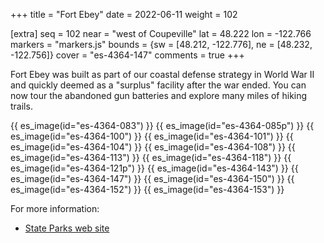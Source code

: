 +++
title = "Fort Ebey"
date = 2022-06-11
weight = 102

[extra]
seq = 102
near = "west of Coupeville"
lat = 48.222
lon = -122.766
markers = "markers.js"
bounds = {sw = [48.212, -122.776], ne = [48.232, -122.756]}
cover = "es-4364-147"
comments = true
+++

Fort Ebey was built as part of our coastal defense strategy in World War II and quickly deemed as a "surplus" facility after the war ended. You can now tour the abandoned gun batteries and explore many miles of hiking trails.

<!-- more -->

{{ es_image(id="es-4364-083") }}
{{ es_image(id="es-4364-085p") }}
{{ es_image(id="es-4364-100") }}
{{ es_image(id="es-4364-101") }}
{{ es_image(id="es-4364-104") }}
{{ es_image(id="es-4364-108") }}
{{ es_image(id="es-4364-113") }}
{{ es_image(id="es-4364-118") }}
{{ es_image(id="es-4364-121p") }}
{{ es_image(id="es-4364-143") }}
{{ es_image(id="es-4364-147") }}
{{ es_image(id="es-4364-150") }}
{{ es_image(id="es-4364-152") }}
{{ es_image(id="es-4364-153") }}

For more information:

* [State Parks web site](https://www.parks.wa.gov/507/Fort-Ebey)

